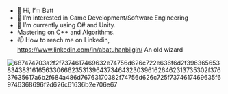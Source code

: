 - 👋 Hi, I’m Batt
- 👀 I’m interested in Game Development/Software Engineering 
- 🌱 I’m currently using C# and Unity.
- Mastering on C++ and Algorithms.
- 📫 How to reach me on Linkedin,
https://www.linkedin.com/in/abatuhanbilgin/ 
An old wizard

 ![687474703a2f2f7374617469632e74756d626c722e636f6d2f39636565383438316165633066623531396437346432303961626462313735302f37637635617a6b2f684a486d76763170382f74756d626c725f7374617469635f69746368696f2d626c61636b2e706e67](https://github.com/RhinoCoder/RhinoCoder/assets/56725739/7270d5ee-c9cf-405a-bfed-babfe2eb43b4)


<!---
RhinoCoder/RhinoCoder is a ✨ special ✨ repository because its `README.md` (this file) appears on your GitHub profile.
You can click the Preview link to take a look at your changes.
--->
